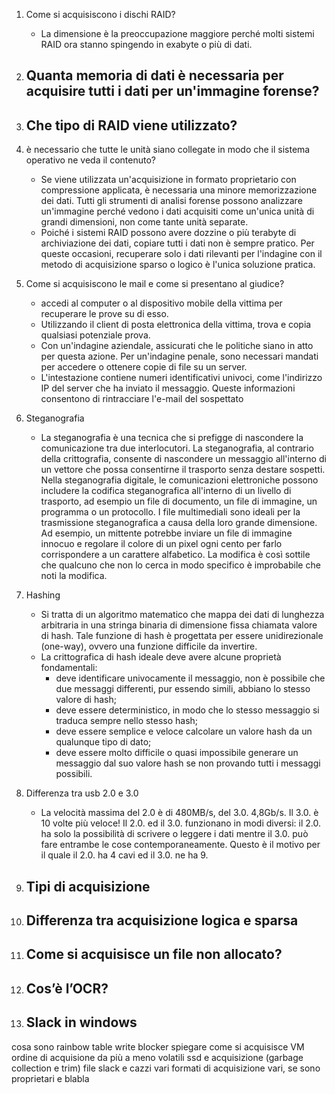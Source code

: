 1. Come si acquisiscono i dischi RAID?
	- La dimensione è la preoccupazione maggiore perché molti sistemi RAID ora stanno spingendo in exabyte o più di dati.

2. Quanta memoria di dati è necessaria per acquisire tutti i dati per un'immagine forense?
	- 

3. Che tipo di RAID viene utilizzato?
	- 

4. è necessario che tutte le unità siano collegate in modo che il sistema operativo ne veda il contenuto?
	- Se viene utilizzata un'acquisizione in formato proprietario con compressione applicata, è necessaria una minore memorizzazione dei dati. Tutti gli strumenti di analisi forense possono analizzare un'immagine perché vedono i dati acquisiti come un'unica unità di grandi dimensioni, non come tante unità separate.
	- Poiché i sistemi RAID possono avere dozzine o più terabyte di archiviazione dei dati, copiare tutti i dati non è sempre pratico. Per queste occasioni, recuperare solo i dati rilevanti per l'indagine con il metodo di acquisizione sparso o logico è l'unica soluzione pratica.

5. Come si acquisiscono le mail e come si presentano al giudice?
	- accedi al computer o al dispositivo mobile della vittima per recuperare le prove su di esso.
	- Utilizzando il client di posta elettronica della vittima, trova e copia qualsiasi potenziale prova.
	- Con un'indagine aziendale, assicurati che le politiche siano in atto per questa azione. Per un'indagine penale, sono necessari mandati per accedere o ottenere copie di file su un server.
	- L'intestazione contiene numeri identificativi univoci, come l'indirizzo IP del server che ha inviato il messaggio. Queste informazioni consentono di rintracciare l'e-mail del sospettato

6. Steganografia
	- La steganografia è una tecnica che si prefigge di nascondere la comunicazione tra due interlocutori. La steganografia, al contrario della crittografia, consente di nascondere un messaggio all'interno di un vettore che possa consentirne il trasporto senza destare sospetti. Nella steganografia digitale, le comunicazioni elettroniche possono includere la codifica steganografica all'interno di un livello di trasporto, ad esempio un file di documento, un file di immagine, un programma o un protocollo. I file multimediali sono ideali per la trasmissione steganografica a causa della loro grande dimensione. Ad esempio, un mittente potrebbe inviare un file di immagine innocuo e regolare il colore di un pixel ogni cento per farlo corrispondere a un carattere alfabetico. La modifica è così sottile che qualcuno che non lo cerca in modo specifico è improbabile che noti la modifica.

7. Hashing
	- Si tratta di un algoritmo matematico che mappa dei dati di lunghezza arbitraria in una stringa binaria di dimensione fissa chiamata valore di hash. Tale funzione di hash è progettata per essere unidirezionale (one-way), ovvero una funzione difficile da invertire.
	- La crittografica di hash ideale deve avere alcune proprietà fondamentali:
		- deve identificare univocamente il messaggio, non è possibile che due messaggi differenti, pur essendo simili, abbiano lo stesso valore di hash;
		- deve essere deterministico, in modo che lo stesso messaggio si traduca sempre nello stesso hash;
		- deve essere semplice e veloce calcolare un valore hash da un qualunque tipo di dato;
		- deve essere molto difficile o quasi impossibile generare un messaggio dal suo valore hash se non provando tutti i messaggi possibili.

8. Differenza tra usb 2.0 e 3.0
	- La velocità massima del 2.0 è di 480MB/s, del 3.0. 4,8Gb/s. Il 3.0. è 10 volte più veloce! Il 2.0. ed il 3.0. funzionano in modi diversi: il 2.0. ha solo la possibilità di scrivere o leggere i dati mentre il 3.0. può fare entrambe le cose contemporaneamente. Questo è il motivo per il quale il 2.0. ha 4 cavi ed il 3.0. ne ha 9.

9. Tipi di acquisizione
	- 

10. Differenza tra acquisizione logica e sparsa
	- 

11. Come si acquisisce un file non allocato?
	- 

12. Cos’è l’OCR?
	- 

13. Slack in windows 
	- 

cosa sono rainbow table
write blocker spiegare
come si acquisisce VM 
ordine di acquisione da più a meno volatili
ssd e acquisizione (garbage collection e trim)
file slack e cazzi vari
formati di acquisizione vari, se sono proprietari e blabla